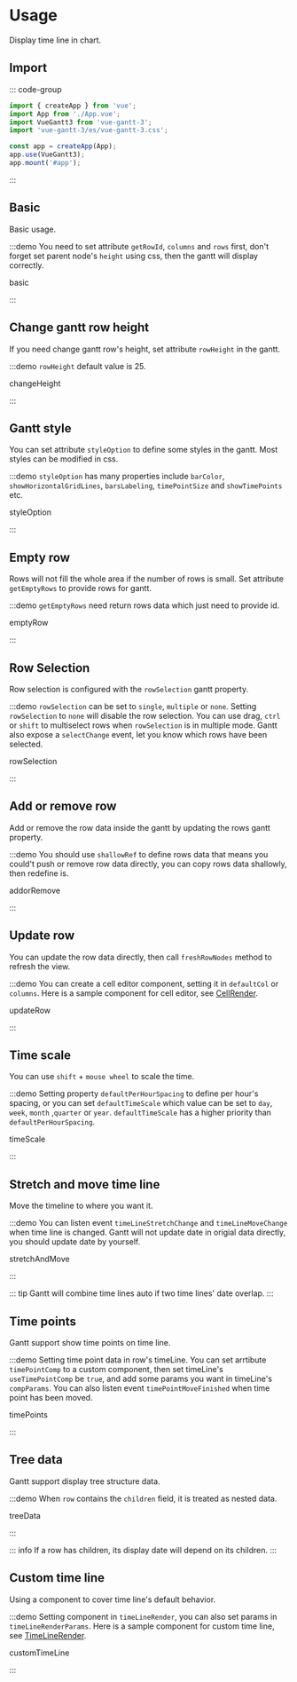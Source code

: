# Usage

Display time line in chart.

## Import
::: code-group
```ts [main.ts]
import { createApp } from 'vue';
import App from './App.vue';
import VueGantt3 from 'vue-gantt-3';
import 'vue-gantt-3/es/vue-gantt-3.css';

const app = createApp(App);
app.use(VueGantt3);
app.mount('#app');
```
:::

## Basic

Basic usage.

:::demo You need to set attribute `getRowId`, `columns` and `rows` first, don't forget set parent node's `height` using css, then the gantt will display correctly.

basic

:::

## Change gantt row height

If you need change gantt row's height, set attribute `rowHeight` in the gantt.

:::demo `rowHeight` default value is 25.

changeHeight

:::

## Gantt style

You can set attribute `styleOption` to define some styles in the gantt. Most styles can be modified in css.

:::demo `styleOption` has many properties include `barColor`, `showHorizontalGridLines`, `barsLabeling`, `timePointSize` and `showTimePoints` etc.

styleOption

:::

## Empty row

Rows will not fill the whole area if the number of rows is small. Set attribute `getEmptyRows` to provide rows for gantt.

:::demo `getEmptyRows` need return rows data which just need to provide id.

emptyRow

:::

## Row Selection

Row selection is configured with the `rowSelection` gantt property.

:::demo `rowSelection` can be set to  `single`, `multiple` or `none`. Setting `rowSelection` to `none` will disable the row selection. You can use drag, `ctrl` or `shift` to multiselect rows when `rowSelection` is in multiple mode. Gantt also expose a `selectChange` event, let you know which rows have been selected.

rowSelection

:::

## Add or remove row

Add or remove the row data inside the gantt by updating the rows gantt property.

:::demo You should use `shallowRef` to define rows data that means you could't push or remove row data directly, you can copy rows data shallowly, then redefine is.

addorRemove

:::

## Update row

You can update the row data directly, then call `freshRowNodes` method to refresh the view.

:::demo You can create a cell editor component, setting it in `defaultCol` or `columns`. Here is a sample component for cell editor, see [CellRender](https://github.com/xhxhxhxh/vue-gantt-3/blob/master/play/src/components/CellRender.vue).

updateRow

:::

## Time scale

You can use `shift` + `mouse wheel` to scale the time.

:::demo Setting property `defaultPerHourSpacing` to define per hour's spacing, or you can set `defaultTimeScale` which value can be set to `day`, `week`, `month` ,`quarter` or `year`. `defaultTimeScale` has a higher priority than `defaultPerHourSpacing`.

timeScale

:::

## Stretch and move time line

Move the timeline to where you want it.

:::demo You can listen event `timeLineStretchChange` and `timeLineMoveChange` when time line is changed. Gantt will not update date in origial data directly, you should update date by yourself.

stretchAndMove

:::

::: tip
Gantt will combine time lines auto if two time lines' date overlap.
:::

## Time points

Gantt support show time points on time line.

:::demo Setting time point data in row's timeLine. You can set arrtibute `timePointComp` to a custom component, then set timeLine's `useTimePointComp` be `true`, and add some params you want in timeLine's `compParams`. You can also listen event `timePointMoveFinished` when time point has been moved.

timePoints

:::

## Tree data

Gantt support display tree structure data.

:::demo When `row` contains the `children` field, it is treated as nested data.

treeData

:::

::: info
If a row has children, its display date will depend on its children.
:::

## Custom time line

Using a component to cover time line's default behavior.

:::demo Setting component in `timeLineRender`, you can also set params in `timeLineRenderParams`.  Here is a sample component for custom time line, see [TimeLineRender](https://github.com/xhxhxhxh/vue-gantt-3/blob/master/play/src/components/TimeLineRender.vue).

customTimeLine

:::

